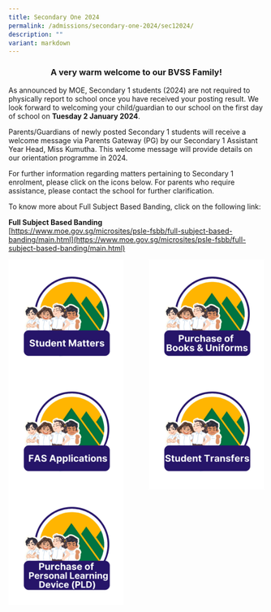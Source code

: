 ```yaml
---
title: Secondary One 2024
permalink: /admissions/secondary-one-2024/sec12024/
description: ""
variant: markdown
---
```

### <center>A very warm welcome to our BVSS Family!</center>

As announced by MOE, Secondary 1 students (2024) are&nbsp;not&nbsp;required to physically report to school once you have received your posting result. We look forward to welcoming your child/guardian to our school on the first day of school on **Tuesday 2 January 2024**.

Parents/Guardians of newly posted Secondary 1 students will receive a welcome message via Parents Gateway (PG) by our Secondary 1 Assistant Year Head, Miss Kumutha. This welcome message will provide details on our orientation programme in 2024.

For further information regarding matters pertaining to Secondary 1 enrolment, please click on the icons below. For parents who require assistance, please contact the school for further clarification.

To know more about Full Subject Based Banding, click on the following link:

**Full Subject Based Banding**<br>
[https://www.moe.gov.sg/microsites/psle-fsbb/full-subject-based-banding/main.html](https://www.moe.gov.sg/microsites/psle-fsbb/full-subject-based-banding/main.html)

<p><a href="/admissions/secondary-one-2024/sm/">
<img style="width:45%" align="left" src="/images/Sec1Reg/studentmatters.png">
</a></p>

<p><a href="/admissions/secondary-one-2024/booksnuniform/">
<img style="width:45%" align="right" src="/images/Sec1Reg/booksnuniform.png">
</a></p>

<p><a href="/admissions/secondary-one-2024/fas/">
<img style="width:45%" align="left" src="/images/Sec1Reg/fasapplication.png">
</a></p>

<p><a href="/admissions/secondary-one-2024/studtransfer/">
<img style="width:45%" align="right" src="/images/Sec1Reg/studenttransfers.png">
</a></p>

<p><a href="/admissions/secondary-one-2024/fas/">
<img style="width:45%" align="left" src="/images/Sec1Reg/Purchase_of_PLD.png">
</a></p>